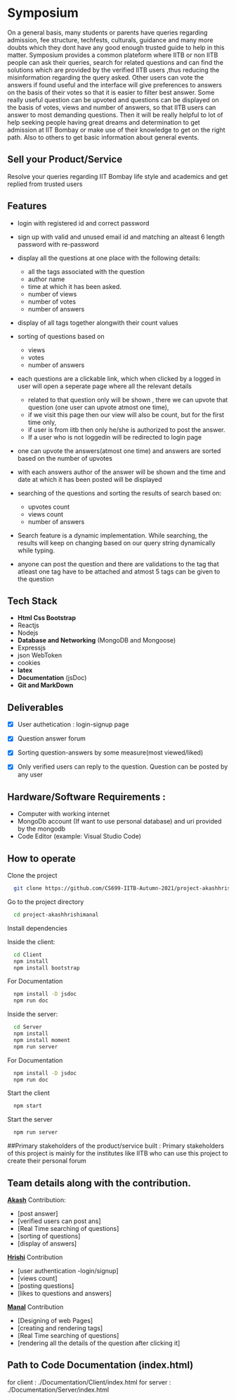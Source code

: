 
# Symposium

On a general basis, many students or parents have queries regarding admission, fee structure, techfests,  culturals,
guidance and many more doubts which they dont have any good enough trusted guide to help in this matter. Symposium provides a common plateform where 
IITB or non IITB people can ask their queries, search for related questions and can find the solutions which are provided by the verified IITB users ,thus reducing the misinformation regarding the query asked. 
Other users can vote the answers if found useful and the interface will give preferences to answers on the basis of 
their votes so that it is easier to filter best answer.
Some really useful question can be upvoted and questions can be displayed on the
basis of votes, views and number of answers, so that IITB users can answer to most demanding questions. 
Then it will be really helpful to lot of help seeking people having great dreams and determination to get admission at 
IIT Bombay or make use of their knowledge to get on the right path. Also to others to get basic information about general events.

## Sell your Product/Service

Resolve your queries regarding IIT Bombay life style and academics and get replied from trusted users


## Features

- login with registered id and correct password
- sign up with valid and unused email id and matching an alteast 6 length password with re-password
- display all the questions at one place with the following details:
	- all the tags associated with the question
	- author name
	- time at which it has been asked.
	- number of views
	- number of votes
	- number of answers

- display of all tags together alongwith their count values
- sorting of questions based on 
	- views
    - votes
    - number of answers
- each questions are a clickable link, which when clicked by a logged in user will open a seperate page where all the relevant details 
	- related to that question only will be shown , there we can upvote that question (one user can upvote atmost one time), 
	- if we visit this page then our view will also be count, but for the first time only, 
	- if user is from iitb then only he/she is  authorized to post the answer.
	- If a user who is not loggedin will be redirected to login page
- one can upvote the answers(atmost one time) and answers are sorted based on the number of upvotes
- with each answers author of the answer will be shown and the time and date at which it has been posted will be displayed
- searching of the questions and sorting the results of search based on: 
	- upvotes count
	- views count
	- number of answers
- Search feature is a dynamic implementation. While searching, the results will keep on changing based on our query string dynamically while typing.
- anyone can post the question and there are validations to the tag that atleast one tag have to be attached and atmost 5 tags can be given to the question



## Tech Stack

- **Html Css Bootstrap**
- Reactjs
- Nodejs
- **Database and Networking** (MongoDB and Mongoose)
- Expressjs
- json WebToken
- cookies
- **latex**
- **Documentation** (jsDoc)
- **Git and MarkDown**

## Deliverables

- [x] User authetication : login-signup page
- [x] Question answer forum
- [x] Sorting question-answers by some measure(most viewed/liked)
- [x] Only verified users can reply to the question. Question can be posted by any user


## Hardware/Software Requirements :
- Computer with working internet
- MongoDb account (If want to use personal database) and uri provided by the mongodb
- Code Editor (example: Visual Studio Code)


  
## How to operate

Clone the project

```bash
  git clone https://github.com/CS699-IITB-Autumn-2021/project-akashhrishimanal.git
```

Go to the project directory

```bash
  cd project-akashhrishimanal
```

Install dependencies

	       
Inside the client:
	       
```bash
  cd Client
  npm install
  npm install bootstrap
```
For Documentation 
```bash
  npm install -D jsdoc
  npm run doc
```

Inside the server: 

```bash
  cd Server
  npm install
  npm install moment
  npm run server
```
For Documentation 
```bash
  npm install -D jsdoc
  npm run doc
```

Start the client

```bash
  npm start
```

Start the server

```bash
  npm run server
```

##Primary stakeholders of the product/service built :
Primary stakeholders of this project is mainly for the institutes like IITB who can use this project to create their personal forum

## Team details along with the contribution.

**[Akash](https://github.com/techtoearth)**
Contribution:
- [post answer]
- [verified users can post ans]
- [Real Time searching of questions]
- [sorting of questions]
- [display of answers]

**[Hrishi](https://github.com/Hrishi0000)**
Contribution
- [user authentication -login/signup]
- [views count]
- [posting questions]
- [likes to questions and answers]

**[Manal](https://github.com/manaljain6667)**
Contribution
- [Designing of web Pages]
- [creating and rendering tags]
- [Real Time searching of questions]
- [rendering all the details of the question after clicking it]




## Path to Code Documentation (index.html)
for client : ./Documentation/Client/index.html
for server : ./Documentation/Server/index.html
